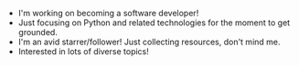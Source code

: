 - I'm working on becoming a software developer!
- Just focusing on Python and related technologies for the moment to get grounded.
- I'm an avid starrer/follower! Just collecting resources, don't mind me.
- Interested in lots of diverse topics!
